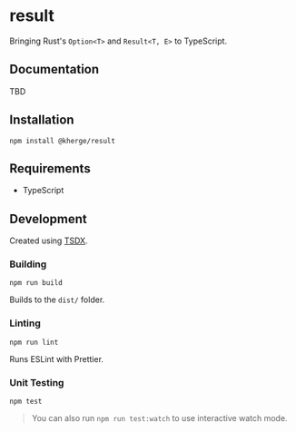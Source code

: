 # result

Bringing Rust's `Option<T>` and `Result<T, E>` to TypeScript.

## Documentation

TBD

## Installation

    npm install @kherge/result

## Requirements

- TypeScript

## Development

Created using [TSDX](https://tsdx.io/).

### Building

    npm run build

Builds to the `dist/` folder.

### Linting

    npm run lint

Runs ESLint with Prettier.

### Unit Testing

    npm test

> You can also run `npm run test:watch` to use interactive watch mode.
